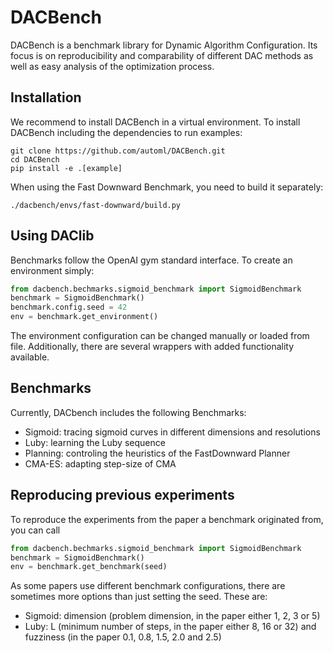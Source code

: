 # DACBench
DACBench is a benchmark library for Dynamic Algorithm Configuration.
Its focus is on reproducibility and comparability of different DAC methods as well as easy analysis of the optimization process.

## Installation
We recommend to install DACBench in a virtual environment.
To install DACBench including the dependencies to run examples:
```
git clone https://github.com/automl/DACBench.git
cd DACBench
pip install -e .[example]
```
When using the Fast Downward Benchmark, you need to build it separately:
```
./dacbench/envs/fast-downward/build.py
```
## Using DAClib
Benchmarks follow the OpenAI gym standard interface. To create an environment simply:
```python
from dacbench.bechmarks.sigmoid_benchmark import SigmoidBenchmark
benchmark = SigmoidBenchmark()
benchmark.config.seed = 42
env = benchmark.get_environment()
```
The environment configuration can be changed manually or loaded from file.
Additionally, there are several wrappers with added functionality available.

## Benchmarks
Currently, DACbench includes the following Benchmarks:
- Sigmoid: tracing sigmoid curves in different dimensions and resolutions
- Luby: learning the Luby sequence
- Planning: controling the heuristics of the FastDownward Planner
- CMA-ES: adapting step-size of CMA

## Reproducing previous experiments
To reproduce the experiments from the paper a benchmark originated from, you can call
```python
from dacbench.bechmarks.sigmoid_benchmark import SigmoidBenchmark
benchmark = SigmoidBenchmark()
env = benchmark.get_benchmark(seed)
```
As some papers use different benchmark configurations, there are sometimes more options than just setting the seed.
These are:
- Sigmoid: dimension (problem dimension, in the paper either 1, 2, 3 or 5)
- Luby: L (minimum number of steps, in the paper either 8, 16 or 32) and fuzziness (in the paper 0.1, 0.8, 1.5, 2.0 and 2.5)
